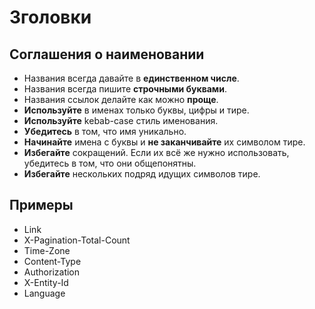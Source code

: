 Зголовки
===

## Соглашения о наименовании

* Названия всегда давайте в **единственном числе**.
* Названия всегда пишите **строчными буквами**.
* Названия ссылок делайте как можно **проще**.
* **Используйте** в именах только буквы, цифры и тире.
* **Используйте** kebab-case стиль именования.
* **Убедитесь** в том, что имя уникально.
* **Начинайте** имена с буквы и **не заканчивайте** их символом тире.
* **Избегайте** сокращений. Если их всё же нужно использовать, убедитесь в том, что они общепонятны.
* **Избегайте** нескольких подряд идущих символов тире.

## Примеры

* Link
* X-Pagination-Total-Count
* Time-Zone
* Content-Type
* Authorization
* X-Entity-Id
* Language
